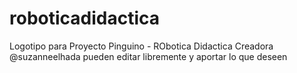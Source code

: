 # roboticadidactica
Logotipo para Proyecto Pinguino - RObotica Didactica Creadora @suzanneelhada pueden editar libremente y aportar lo que deseen
